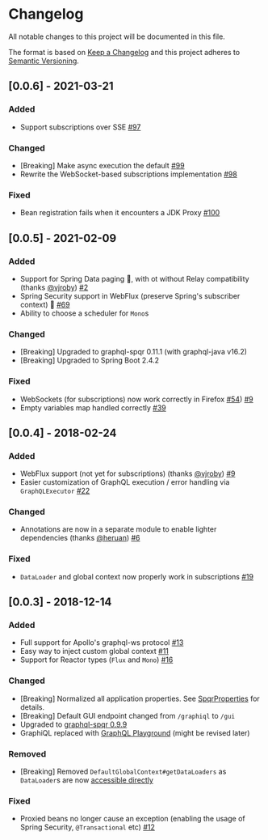 # Changelog
All notable changes to this project will be documented in this file.

The format is based on [Keep a Changelog](http://keepachangelog.com/en/1.0.0/)
and this project adheres to [Semantic Versioning](http://semver.org/spec/v2.0.0.html).

## [0.0.6] - 2021-03-21
### Added
- Support subscriptions over SSE [#97](https://github.com/leangen/graphql-spqr-spring-boot-starter/issues/97)

### Changed
- [Breaking] Make async execution the default [#99](https://github.com/leangen/graphql-spqr-spring-boot-starter/issues/99)
- Rewrite the WebSocket-based subscriptions implementation [#98](https://github.com/leangen/graphql-spqr-spring-boot-starter/issues/98)

### Fixed
- Bean registration fails when it encounters a JDK Proxy [#100](https://github.com/leangen/graphql-spqr-spring-boot-starter/issues/100)

## [0.0.5] - 2021-02-09
### Added
- Support for Spring Data paging 🥳, with ot without Relay compatibility (thanks [@vjroby](https://github.com/vjroby)) [#2](https://github.com/leangen/graphql-spqr-spring-boot-starter/issues/2)
- Spring Security support in WebFlux (preserve Spring's subscriber context) 🥳 [#69](https://github.com/leangen/graphql-spqr-spring-boot-starter/issues/69) 
- Ability to choose a scheduler for `Mono`s

### Changed
- [Breaking] Upgraded to graphql-spqr 0.11.1 (with graphql-java v16.2)
- [Breaking] Upgraded to Spring Boot 2.4.2

### Fixed
- WebSockets (for subscriptions) now work correctly in Firefox [#54](https://github.com/vjroby)) [#9](https://github.com/leangen/graphql-spqr-spring-boot-starter/issues/54)
- Empty variables map handled correctly [#39](https://github.com/leangen/graphql-spqr-spring-boot-starter/issues/39)

## [0.0.4] - 2018-02-24
### Added
- WebFlux support (not yet for subscriptions) (thanks [@vjroby](https://github.com/vjroby)) [#9](https://github.com/leangen/graphql-spqr-spring-boot-starter/issues/9)
- Easier customization of GraphQL execution / error handling via `GraphQLExecutor` [#22](https://github.com/leangen/graphql-spqr-spring-boot-starter/issues/22)

### Changed
- Annotations are now in a separate module to enable lighter dependencies (thanks [@heruan](https://github.com/heruan)) [#6](https://github.com/leangen/graphql-spqr-spring-boot-starter/issues/6)

### Fixed
- `DataLoader` and global context now properly work in subscriptions [#19](https://github.com/leangen/graphql-spqr-spring-boot-starter/issues/19)

## [0.0.3] - 2018-12-14
### Added
- Full support for Apollo's graphql-ws protocol [#13](https://github.com/leangen/graphql-spqr-spring-boot-starter/issues/13)
- Easy way to inject custom global context [#11](https://github.com/leangen/graphql-spqr-spring-boot-starter/issues/11)
- Support for Reactor types (`Flux` and `Mono`) [#16](https://github.com/leangen/graphql-spqr-spring-boot-starter/issues/16)

### Changed
- [Breaking] Normalized all application properties. See [SpqrProperties](https://github.com/leangen/graphql-spqr-spring-boot-starter/blob/graphql-spqr-spring-boot-starter-v0.0.3/graphql-spqr-spring-boot-autoconfigure/src/main/java/io/leangen/graphql/spqr/spring/autoconfigure/SpqrProperties.java) for details.
- [Breaking] Default GUI endpoint changed from `/graphiql` to `/gui`
- Upgraded to [graphql-spqr 0.9.9](https://github.com/leangen/graphql-spqr/releases/tag/graphql-spqr-v0.9.9)
- GraphiQL replaced with [GraphQL Playground](https://github.com/prisma/graphql-playground) (might be revised later)

### Removed
- [Breaking] Removed `DefaultGlobalContext#getDataLoaders` as `DataLoader`s are now [accessible directly](https://github.com/graphql-java/graphql-java/pull/1263) 

### Fixed
- Proxied beans no longer cause an exception (enabling the usage of Spring Security, `@Transactional` etc) [#12](https://github.com/leangen/graphql-spqr-spring-boot-starter/issues/12)
